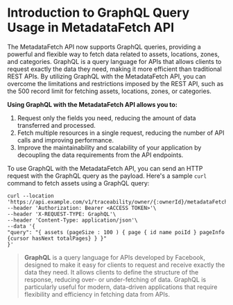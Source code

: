 # Introduction to GraphQL Query Usage in MetadataFetch API

The MetadataFetch API now supports GraphQL queries, providing a powerful and flexible way to fetch data related to assets, locations, zones, and categories. GraphQL is a query language for APIs that allows clients to request exactly the data they need, making it more efficient than traditional REST APIs. By utilizing GraphQL with the MetadataFetch API, you can overcome the limitations and restrictions imposed by the REST API, such as the 500 record limit for fetching assets, locations, zones, or categories.

**Using GraphQL with the MetadataFetch API allows you to:**

1.  Request only the fields you need, reducing the amount of data transferred and processed.
2.  Fetch multiple resources in a single request, reducing the number of API calls and improving performance.
3.  Improve the maintainability and scalability of your application by decoupling the data requirements from the API endpoints.

To use GraphQL with the MetadataFetch API, you can send an HTTP request with the GraphQL query as the payload. Here's a sample `curl` command to fetch assets using a GraphQL query:


```shell
curl --location 'https://api.example.com/v1/traceability/owner/{:ownerId}/metadataFetch'\
--header 'Authorization: Bearer <ACCESS TOKEN>'\
--header 'X-REQUEST-TYPE: GraphQL'\
--header 'Content-Type: application/json'\
--data '{
"query": "{ assets (pageSize : 100 ) { page { id name poiId } pageInfo {cursor hasNext totalPages} } }"
}'
```
> **GraphQL**
>is a query language for APIs developed by Facebook, designed to make it easy for clients to request and receive exactly the data they need. It allows clients to define the structure of the response, reducing over- or under-fetching of data. GraphQL is particularly useful for modern, data-driven applications that require flexibility and efficiency in fetching data from APIs.
